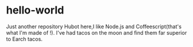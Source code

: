 # hello-world
Just another repository
Hubot here,I like Node.js and Coffeescript(that's what I'm made of !).
I've had tacos on the moon and find them far superior to Earch tacos.
